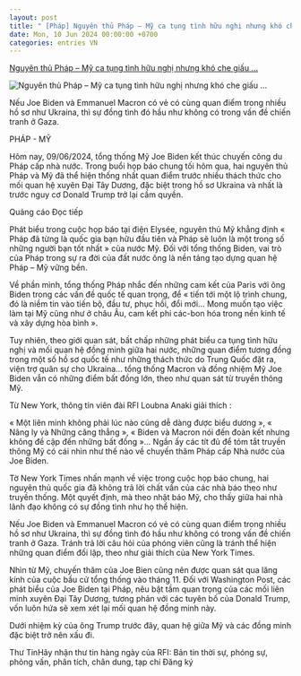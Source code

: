 ```yaml
---
layout: post
title: " [Pháp] Nguyên thủ Pháp – Mỹ ca tụng tình hữu nghị nhưng khó che giấu ..."
date: Mon, 10 Jun 2024 00:00:00 +0700
categories: entries VN
---
```

[Nguyên thủ Pháp – Mỹ ca tụng tình hữu nghị nhưng khó che giấu ...](https://www.rfi.fr/vi/qu%E1%BB%91c-t%E1%BA%BF/20240609-nguy%C3%AAn-th%E1%BB%A7-ph%C3%A1p-%E2%80%93-m%E1%BB%B9-ca-t%E1%BB%A5ng-t%C3%ACnh-h%E1%BB%AFu-ngh%E1%BB%8B-nh%C6%B0ng-kh%C3%B3-che-gi%E1%BA%A5u-c%C3%A1c-b%E1%BA%A5t-%C4%91%E1%BB%93ng)

![Nguyên thủ Pháp – Mỹ ca tụng tình hữu nghị nhưng khó che giấu ...](https://s.rfi.fr/media/display/2da57504-25de-11ef-9bbf-005056bf30b7/w:1280/p:16x9/2024-06-08T174223Z_1016208606_RC2578AYFAOA_RTRMADP_3_FRANCE-USA.JPG)

Nếu Joe Biden và Emmanuel Macron có vẻ có cùng quan điểm trong nhiều hồ sơ như Ukraina, thì sự đồng tình đó hầu như không có trong vấn đề chiến tranh ở Gaza.

PHÁP - MỸ

Hôm nay, 09/06/2024, tổng thống Mỹ Joe Biden kết thúc chuyến công du Pháp cấp nhà nước. Trong buổi họp báo chung tối hôm qua, hai nguyên thủ Pháp và Mỹ đã thể hiện thống nhất quan điểm trước nhiều thách thức cho mối quan hệ xuyên Đại Tây Dương, đặc biệt trong hồ sơ Ukraina và nhất là trước nguy cơ Donald Trump trở lại cầm quyền.

Quảng cáo Đọc tiếp

Phát biểu trong cuộc họp báo tại điện Elysée, nguyên thủ Mỹ khẳng định « Pháp đã từng là quốc gia bạn hữu đầu tiên và Pháp sẽ luôn là một trong số những người bạn tốt nhất » của nước Mỹ. Đối với tổng thống Biden, vai trò của Pháp trong sự ra đời của đất nước ông là nền tảng tạo dựng quan hệ Pháp – Mỹ vững bền.

Về phần mình, tổng thống Pháp nhắc đến những cam kết của Paris với ông Biden trong các vấn đề quốc tế quan trọng, để « tiến tới một lộ trình chung, đó là niềm tin vào tiến bộ, đầu tư, phục hồi, đổi mới… Mong muốn tạo việc làm tại Mỹ cũng như ở châu Âu, cam kết phi các-bon hóa trong nền kinh tế và xây dựng hòa bình ».

Tuy nhiên, theo giới quan sát, bất chấp những phát biểu ca tụng tình hữu nghị và mối quan hệ đồng minh giữa hai nước, những quan điểm tương đồng trong một số hồ sơ quốc tế như những thách thức do Trung Quốc đặt ra, viện trợ quân sự cho Ukraina… tổng thống Macron và đồng nhiệm Mỹ Joe Biden vẫn có những điểm bất đồng lớn, theo như quan sát từ truyền thông Mỹ.

Từ New York, thông tín viên đài RFI Loubna Anaki giải thích :

« Một liên minh không phải lúc nào cũng dễ dàng được biểu dương », « Nâng ly và Những căng thẳng », « Biden và Macron nói đến đoàn kết nhưng không đề cập đến những bất đồng »… Ngần ấy các tít đủ để tóm tắt truyền thông Mỹ có cái nhìn như thế nào về chuyến thăm Pháp cấp Nhà nước của Joe Biden.

Tờ New York Times nhấn mạnh về việc trong cuộc họp báo chung, hai nguyên thủ quốc gia đã không trả lời chất vấn của các nhà báo theo như truyền thống. Một quyết định, mà theo nhật báo Mỹ, cho thấy giữa hai nhà lãnh đạo không có sự đồng tình như họ thể hiện.

Nếu Joe Biden và Emmanuel Macron có vẻ có cùng quan điểm trong nhiều hồ sơ như Ukraina, thì sự đồng tình đó hầu như không có trong vấn đề chiến tranh ở Gaza. Tránh trả lời câu hỏi của phóng viên cũng là tránh thể hiện những quan điểm đối lập, theo như giải thích của New York Times.

Nhìn từ Mỹ, chuyến thăm của Joe Bien cũng nên được quan sát qua lăng kính của cuộc bầu cử tổng thống vào tháng 11. Đối với Washington Post, các phát biểu của Joe Biden tại Pháp, nêu bật tầm quan trọng của các mối liên minh xuyên Đại Tây Dương, tương phản với các tuyên bố của Donald Trump, vốn luôn hứa sẽ xem xét lại mối quan hệ đồng minh này.

Dưới nhiệm kỳ của ông Trump trước đây, quan hệ giữa Mỹ và các đồng minh đặc biệt trở nên xấu đi.

Thư TinHãy nhận thư tin hàng ngày của RFI: Bản tin thời sự, phóng sự, phỏng vấn, phân tích, chân dung, tạp chí Đăng ký

